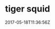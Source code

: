 ---
title: "tiger squid"
site_link: "http://www.tiger-squid.com/"
description: "Independent game studio based in Netherlands."
location: "Haarlem"
active: true
active_from: "2011-01-01"
active_to: ""
tags: []
date: "2017-05-18T11:36:56Z"
---